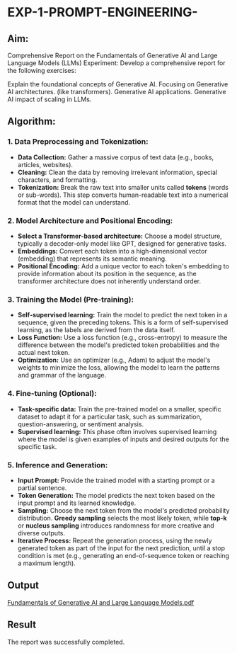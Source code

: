 # EXP-1-PROMPT-ENGINEERING-

## Aim: 
Comprehensive Report on the Fundamentals of Generative AI and Large Language Models (LLMs)
Experiment: Develop a comprehensive report for the following exercises:

Explain the foundational concepts of Generative AI.
Focusing on Generative AI architectures. (like transformers).
Generative AI applications.
Generative AI impact of scaling in LLMs.

## Algorithm:
### 1. **Data Preprocessing and Tokenization:**

* **Data Collection:** Gather a massive corpus of text data (e.g., books, articles, websites).
* **Cleaning:** Clean the data by removing irrelevant information, special characters, and formatting.
* **Tokenization:** Break the raw text into smaller units called **tokens** (words or sub-words). This step converts human-readable text into a numerical format that the model can understand. 

### 2. **Model Architecture and Positional Encoding:**

* **Select a Transformer-based architecture:** Choose a model structure, typically a decoder-only model like GPT, designed for generative tasks.
* **Embeddings:** Convert each token into a high-dimensional vector (embedding) that represents its semantic meaning.
* **Positional Encoding:** Add a unique vector to each token's embedding to provide information about its position in the sequence, as the transformer architecture does not inherently understand order.

### 3. **Training the Model (Pre-training):**

* **Self-supervised learning:** Train the model to predict the next token in a sequence, given the preceding tokens. This is a form of self-supervised learning, as the labels are derived from the data itself.
* **Loss Function:** Use a loss function (e.g., cross-entropy) to measure the difference between the model's predicted token probabilities and the actual next token.
* **Optimization:** Use an optimizer (e.g., Adam) to adjust the model's weights to minimize the loss, allowing the model to learn the patterns and grammar of the language.

### 4. **Fine-tuning (Optional):**

* **Task-specific data:** Train the pre-trained model on a smaller, specific dataset to adapt it for a particular task, such as summarization, question-answering, or sentiment analysis.
* **Supervised learning:** This phase often involves supervised learning where the model is given examples of inputs and desired outputs for the specific task.

### 5. **Inference and Generation:**

* **Input Prompt:** Provide the trained model with a starting prompt or a partial sentence.
* **Token Generation:** The model predicts the next token based on the input prompt and its learned knowledge.
* **Sampling:** Choose the next token from the model's predicted probability distribution. **Greedy sampling** selects the most likely token, while **top-k** or **nucleus sampling** introduces randomness for more creative and diverse outputs.
* **Iterative Process:** Repeat the generation process, using the newly generated token as part of the input for the next prediction, until a stop condition is met (e.g., generating an end-of-sequence token or reaching a maximum length).
## Output
[Fundamentals of Generative AI and Large Language Models.pdf](https://github.com/user-attachments/files/22056761/Fundamentals.of.Generative.AI.and.Large.Language.Models.pdf)

## Result
The report was successfully completed.
